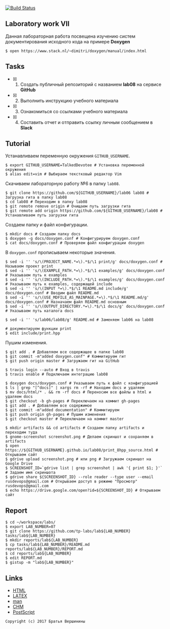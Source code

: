[![Build Status](https://travis-ci.org/nex-7/lab08.svg?branch=master)](https://travis-ci.org/nex-7/lab08)

## Laboratory work VII

Данная лабораторная работа посвещена изучению систем документирования исходного кода на примере **Doxygen**

```ShellSession
$ open https://www.stack.nl/~dimitri/doxygen/manual/index.html
```

## Tasks

- [X] 1. Создать публичный репозиторий с названием **lab08** на сервисе **GitHub**
- [X] 2. Выполнить инструкцию учебного материала
- [X] 3. Ознакомиться со ссылками учебного материала
- [X] 4. Составить отчет и отправить ссылку личным сообщением в **Slack**

## Tutorial

Устанавливаем переменную окружения `GITHUB_USERNAME`.
```ShellSession
$ export GITHUB_USERNAME=TalkedDevotee # Установка переменной окружения
$ alias edit=vim # Выбираем текстковый редактор Vim
```

Скачиваем лабораторную работу №6 в папку `lab08`.
```ShellSession
$ git clone https://github.com/${GITHUB_USERNAME}/lab06 lab08 # Загрузка гита в папку lab08
$ cd lab08 # Переходим в папку lab08
$ git remote remove origin # Очищаем путь загрузки гита
$ git remote add origin https://github.com/${GITHUB_USERNAME}/lab08 # Устанавливаем путь загрузки гита
```

Создаем папку и файл конфигурации.
```ShellSession
$ mkdir docs # Создаем папку docs
$ doxygen -g docs/doxygen.conf # Конфигурируем doxygen.conf
$ cat docs/doxygen.conf # Проверяем файл конфигурации doxygen
```

В `doxygen.conf` прописываем некоторые значения.
```ShellSession
$ sed -i '' 's/\(PROJECT_NAME.*=\).*$/\1 print/g' docs/doxygen.conf # Называем проект print
$ sed -i '' 's/\(EXAMPLE_PATH.*=\).*$/\1 examples/g' docs/doxygen.conf # Указываем путь к examples
$ sed -i '' 's/\(INCLUDE_PATH.*=\).*$/\1 examples/g' docs/doxygen.conf # Указываем путь к examples, содержащей include
$ sed -i '' 's/\(INPUT *=\).*$/\1 README.md include/g' docs/doxygen.conf # Вводим файл README.md
$ sed -i '' 's/\(USE_MDFILE_AS_MAINPAGE.*=\).*$/\1 README.md/g' docs/doxygen.conf # Назначаем файл README.md основным
$ sed -i '' 's/\(OUTPUT_DIRECTORY.*=\).*$/\1 docs/g' docs/doxygen.conf # Указываем путь каталога docs
```

```ShellSession
$ sed -i '' 's/lab06/lab08/g' README.md # Заменяем lab06 на lab08
```

```ShellSession
# документируем функции print
$ edit include/print.hpp
```

Пушим изменения.
```ShellSession
$ git add . # Добавляем все содержащее в папке lab08
$ git commit -m"added doxygen.conf" # Коммитируем гит
$ git push origin master # Загружаем гит на GitHub
```

```ShellSession
$ travis login --auto # Вход в travis
$ travis enable # Подключаем интеграцию lab08
```

```ShellSession
$ doxygen docs/doxygen.conf # Указываем путь к файл с конфигурацией
$ ls | grep "[^docs]" | xargs rm -rf # Находим docs и удаляем
$ mv docs/html/* . && rm -rf docs # Переносим все файлы в html и удаляем docs
$ git checkout -b gh-pages # Переключаем на коммит gh-pages
$ git add . # Добавляем все содержимое
$ git commit -m"added documentation" # Коммитируем
$ git push origin gh-pages # Пушим изменения
$ git checkout master # Переключаем на коммит master
```

```ShellSession
$ mkdir artifacts && cd artifacts # Создаем папку artifacts и переходим туда
$ gnome-screenshot screenshot.png # Делаем скриншот и сохраняем в artifacts
$ open https://${GITHUB_USERNAME}.github.io/lab08/print_8hpp_source.html # Открываем сайт
$ gdrive upload screenshot.png # или png # Загружаем скриншот на Google Drive
$ SCREENSHOT_ID=`gdrive list | grep screenshot | awk '{ print $1; }'` # Задаем имя скриншота
$ gdrive share ${SCREENSHOT_ID} --role reader --type user --email rusdevops@gmail.com # Открываем доступ в режиме "Просмотр" rusdevops@gmail.com
$ echo https://drive.google.com/open?id=${SCREENSHOT_ID} # Открываем сайт
```

## Report

```ShellSession
$ cd ~/workspace/labs/
$ export LAB_NUMBER=07
$ git clone https://github.com/tp-labs/lab${LAB_NUMBER} tasks/lab${LAB_NUMBER}
$ mkdir reports/lab${LAB_NUMBER}
$ cp tasks/lab${LAB_NUMBER}/README.md reports/lab${LAB_NUMBER}/REPORT.md
$ cd reports/lab${LAB_NUMBER}
$ edit REPORT.md
$ gistup -m "lab${LAB_NUMBER}"
```

## Links

- [HTML](https://ru.wikipedia.org/wiki/HTML)
- [LAΤΕΧ](https://ru.wikipedia.org/wiki/LaTeX)
- [man](https://ru.wikipedia.org/wiki/Man_(%D0%BA%D0%BE%D0%BC%D0%B0%D0%BD%D0%B4%D0%B0_Unix))
- [CHM](https://ru.wikipedia.org/wiki/HTMLHelp)
- [PostScript](https://ru.wikipedia.org/wiki/PostScript)

```
Copyright (c) 2017 Братья Вершинины
```
